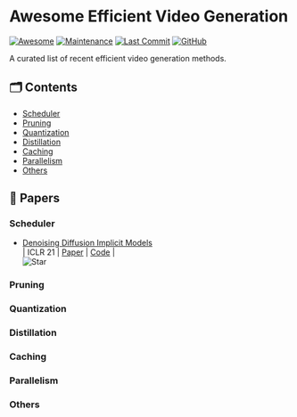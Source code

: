 # Awesome Efficient Video Generation

<p>

[![Awesome](https://cdn.rawgit.com/sindresorhus/awesome/d7305f38d29fed78fa85652e3a63e154dd8e8829/media/badge.svg)](https://github.com/sindresorhus/awesome)
[![Maintenance](https://img.shields.io/badge/maintained%3F-yes-green.svg)](https://github.com/Naereen/StrapDown.js/graphs/commit-activity)
[![Last Commit](https://img.shields.io/github/last-commit/xuyang-liu16/Awesome-Diffusion-Acceleration.svg?style=flat&color=orange)](https://github.com/xuyang-liu16/Awesome-Diffusion-Acceleration)
[![GitHub](https://img.shields.io/github/stars/NUS-HPC-AI-Lab/Awesome-Efficient-Video-Generation.svg?style=social)](https://github.com/NUS-HPC-AI-Lab/Awesome-Efficient-Video-Generation.git)  

</p>

A curated list of recent efficient video generation methods.

## 🗂️ Contents
- [Scheduler](#scheduler)
- [Pruning](#pruning) 
- [Quantization](#quantization)
- [Distillation](#distillation)
- [Caching](#caching)
- [Parallelism](#parallelism)
- [Others](#others)

## 📄 Papers

### Scheduler

* [Denoising Diffusion Implicit Models](https://arxiv.org/pdf/2010.02502) \
| ICLR 21 | [Paper](https://arxiv.org/pdf/2010.02502) | [Code](https://github.com/ermongroup/ddim) | \
![Star](https://img.shields.io/github/stars/ermongroup/ddim.svg?style=social&label=Star)

### Pruning


### Quantization


### Distillation


### Caching


### Parallelism


### Others

